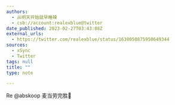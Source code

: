 ```yaml
---
authors:
  - 从明天开始就早睡辣
  - csb://account:realexblue@twitter
date_published: 2023-02-27T03:43:08Z
external_urls:
  - https://twitter.com/realexblue/status/1630050875950649344
sources:
  - xSync
  - Twitter
tags: null
title: ""
type: note

---
```


Re @abskoop 麦当劳完胜🙈